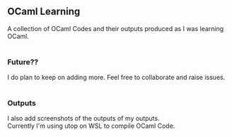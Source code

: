 ## OCaml Learning
A collection of OCaml Codes and their outputs produced as I was learning OCaml.</br> </br>


### Future??
I do plan to keep on adding more. Feel free to collaborate and raise issues. </br> </br>

### Outputs
I also add screenshots of the outputs of my outputs.</br>
Currently I'm using utop on WSL to compile OCaml Code. </br> 
